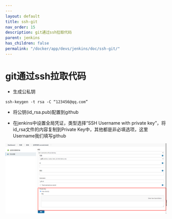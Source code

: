```yaml
---
---
layout: default
title: ssh-git
nav_order: 15
description: git通过ssh拉取代码
parent: jenkins
has_children: false
permalink: "/docker/app/devs/jenkins/doc/ssh-git/"
---
```


# git通过ssh拉取代码

- 生成公私钥

```shell
ssh-keygen -t rsa -C “123456@qq.com”
```

- 将公钥(id_rsa.pub)配置到github

- 在jenkins中设置全局凭证，类型选择“SSH Username with private key”，将id_rsa文件的内容复制到Private Key中，其他都是非必填选项，这里Username我们填写github

![ssh-username-with-private-key](./img/ssh-git/ssh-username-with-private-key.png)
